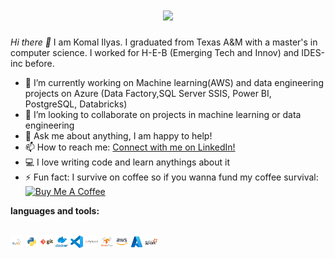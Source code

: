 <h1 align="center">
  <a href="https://git.io/typing-svg">
    <img src="https://readme-typing-svg.herokuapp.com/?lines=Hello,+There!+👋;This+is+Komal+Ilyas....;Nice+to+meet+you!&center=true&size=30">
  </a>
</h1>

*Hi there 👋* I am Komal Ilyas. I graduated from Texas A&M with a master's in computer science. I worked for H-E-B (Emerging Tech and Innov) and IDES-inc before. 

- 🔭 I’m currently working on Machine learning(AWS) and data engineering projects on Azure (Data Factory,SQL Server SSIS, Power BI, PostgreSQL, Databricks)
- 👯 I’m looking to collaborate on projects in machine learning or data engineering
- 💬 Ask me about anything, I am happy to help!
- 📫 How to reach me: [Connect with me on LinkedIn!](https://www.linkedin.com/in/komalilyas/)
- 💻 I love writing code and learn anythings about it
- ⚡ Fun fact: I survive on coffee so if you wanna fund my coffee survival:<br>
  <a href="https://www.buymeacoffee.com/ktamu" target="_blank"><img src="https://cdn.buymeacoffee.com/buttons/v2/default-red.png" alt="Buy Me A Coffee" width="150" ></a><br>

**languages and tools:**  

<br>
<code><img height="20" src="https://raw.githubusercontent.com/github/explore/80688e429a7d4ef2fca1e82350fe8e3517d3494d/topics/mysql/mysql.png"></code>
<img height="20" src="https://raw.githubusercontent.com/github/explore/main/topics/python/python.png" alt="Python">
<img height="20" src="https://raw.githubusercontent.com/github/explore/main/topics/git/git.png" alt="GIT">
<img height="20" src="https://raw.githubusercontent.com/github/explore/main/topics/docker/docker.png" alt="Docker">
<img height="20" src="https://raw.githubusercontent.com/github/explore/main/topics/visual-studio-code/visual-studio-code.png" alt="VS Code">
<img height="20" src="https://raw.githubusercontent.com/github/explore/main/topics/pytorch/pytorch.png" alt="PyTorch">
<img height="20" src="https://raw.githubusercontent.com/github/explore/main/topics/tensorflow/tensorflow.png" alt="TensorFlow">
<img height="20" src="https://raw.githubusercontent.com/github/explore/main/topics/aws/aws.png" alt="AWS">
<img height="20" src="https://raw.githubusercontent.com/github/explore/main/topics/azure/azure.png" alt="Azure">
<img height="20" src="https://raw.githubusercontent.com/github/explore/main/topics/spark/spark.png" alt="Apache Spark">
